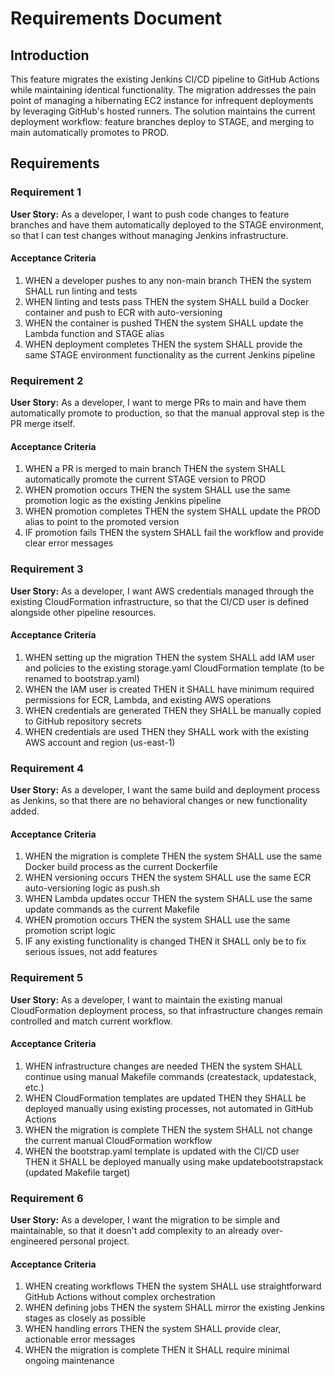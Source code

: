 # Requirements Document

## Introduction

This feature migrates the existing Jenkins CI/CD pipeline to GitHub Actions while maintaining identical functionality. The migration addresses the pain point of managing a hibernating EC2 instance for infrequent deployments by leveraging GitHub's hosted runners. The solution maintains the current deployment workflow: feature branches deploy to STAGE, and merging to main automatically promotes to PROD.

## Requirements

### Requirement 1

**User Story:** As a developer, I want to push code changes to feature branches and have them automatically deployed to the STAGE environment, so that I can test changes without managing Jenkins infrastructure.

#### Acceptance Criteria

1. WHEN a developer pushes to any non-main branch THEN the system SHALL run linting and tests
2. WHEN linting and tests pass THEN the system SHALL build a Docker container and push to ECR with auto-versioning
3. WHEN the container is pushed THEN the system SHALL update the Lambda function and STAGE alias
4. WHEN deployment completes THEN the system SHALL provide the same STAGE environment functionality as the current Jenkins pipeline

### Requirement 2

**User Story:** As a developer, I want to merge PRs to main and have them automatically promote to production, so that the manual approval step is the PR merge itself.

#### Acceptance Criteria

1. WHEN a PR is merged to main branch THEN the system SHALL automatically promote the current STAGE version to PROD
2. WHEN promotion occurs THEN the system SHALL use the same promotion logic as the existing Jenkins pipeline
3. WHEN promotion completes THEN the system SHALL update the PROD alias to point to the promoted version
4. IF promotion fails THEN the system SHALL fail the workflow and provide clear error messages

### Requirement 3

**User Story:** As a developer, I want AWS credentials managed through the existing CloudFormation infrastructure, so that the CI/CD user is defined alongside other pipeline resources.

#### Acceptance Criteria

1. WHEN setting up the migration THEN the system SHALL add IAM user and policies to the existing storage.yaml CloudFormation template (to be renamed to bootstrap.yaml)
2. WHEN the IAM user is created THEN it SHALL have minimum required permissions for ECR, Lambda, and existing AWS operations
3. WHEN credentials are generated THEN they SHALL be manually copied to GitHub repository secrets
4. WHEN credentials are used THEN they SHALL work with the existing AWS account and region (us-east-1)

### Requirement 4

**User Story:** As a developer, I want the same build and deployment process as Jenkins, so that there are no behavioral changes or new functionality added.

#### Acceptance Criteria

1. WHEN the migration is complete THEN the system SHALL use the same Docker build process as the current Dockerfile
2. WHEN versioning occurs THEN the system SHALL use the same ECR auto-versioning logic as push.sh
3. WHEN Lambda updates occur THEN the system SHALL use the same update commands as the current Makefile
4. WHEN promotion occurs THEN the system SHALL use the same promotion script logic
5. IF any existing functionality is changed THEN it SHALL only be to fix serious issues, not add features

### Requirement 5

**User Story:** As a developer, I want to maintain the existing manual CloudFormation deployment process, so that infrastructure changes remain controlled and match current workflow.

#### Acceptance Criteria

1. WHEN infrastructure changes are needed THEN the system SHALL continue using manual Makefile commands (createstack, updatestack, etc.)
2. WHEN CloudFormation templates are updated THEN they SHALL be deployed manually using existing processes, not automated in GitHub Actions
3. WHEN the migration is complete THEN the system SHALL not change the current manual CloudFormation workflow
4. WHEN the bootstrap.yaml template is updated with the CI/CD user THEN it SHALL be deployed manually using make updatebootstrapstack (updated Makefile target)

### Requirement 6

**User Story:** As a developer, I want the migration to be simple and maintainable, so that it doesn't add complexity to an already over-engineered personal project.

#### Acceptance Criteria

1. WHEN creating workflows THEN the system SHALL use straightforward GitHub Actions without complex orchestration
2. WHEN defining jobs THEN the system SHALL mirror the existing Jenkins stages as closely as possible
3. WHEN handling errors THEN the system SHALL provide clear, actionable error messages
4. WHEN the migration is complete THEN it SHALL require minimal ongoing maintenance